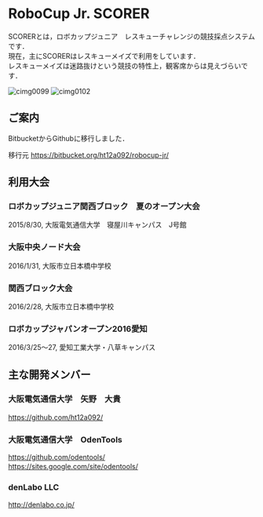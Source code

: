 # RoboCup Jr. SCORER
SCORERとは，ロボカップジュニア　レスキューチャレンジの競技採点システムです．  
現在，主にSCORERはレスキューメイズで利用をしています．  
レスキューメイズは迷路抜けという競技の特性上，観客席からは見えづらいです．

![cimg0099](https://cloud.githubusercontent.com/assets/11460169/14066038/e6b950cc-f47a-11e5-8f9f-d87cfce0da87.jpg)
![cimg0102](https://cloud.githubusercontent.com/assets/11460169/14066050/457fbd6c-f47b-11e5-831d-27ab78ea59bc.JPG)


## ご案内
BitbucketからGithubに移行しました．

移行元
https://bitbucket.org/ht12a092/robocup-jr/ 

## 利用大会
### ロボカップジュニア関西ブロック　夏のオープン大会
2015/8/30, 大阪電気通信大学　寝屋川キャンパス　J号館

### 大阪中央ノード大会
2016/1/31, 大阪市立日本橋中学校

### 関西ブロック大会
2016/2/28, 大阪市立日本橋中学校

### ロボカップジャパンオープン2016愛知
2016/3/25～27, 愛知工業大学・八草キャンパス

## 主な開発メンバー
### 大阪電気通信大学　矢野　大貴
https://github.com/ht12a092/
　
### 大阪電気通信大学　OdenTools
https://github.com/odentools/  
https://sites.google.com/site/odentools/
　
### denLabo LLC
http://denlabo.co.jp/
